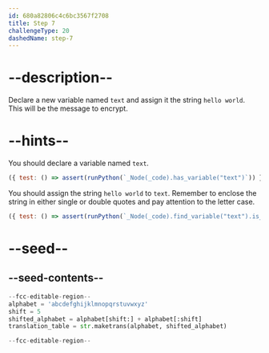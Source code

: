 ```yaml
---
id: 680a82806c4c6bc3567f2708
title: Step 7
challengeType: 20
dashedName: step-7
---
```


# --description--

Declare a new variable named `text` and assign it the string `hello world`. This will be the message to encrypt.

# --hints--

You should declare a variable named `text`.

```js
({ test: () => assert(runPython(`_Node(_code).has_variable("text")`)) })
```

You should assign the string `hello world` to `text`. Remember to enclose the string in either single or double quotes and pay attention to the letter case.

```js
({ test: () => assert(runPython(`_Node(_code).find_variable("text").is_equivalent("text = 'hello world'")`)) })
```

# --seed--

## --seed-contents--

```py
--fcc-editable-region--
alphabet = 'abcdefghijklmnopqrstuvwxyz'
shift = 5
shifted_alphabet = alphabet[shift:] + alphabet[:shift]
translation_table = str.maketrans(alphabet, shifted_alphabet)

--fcc-editable-region--
```
